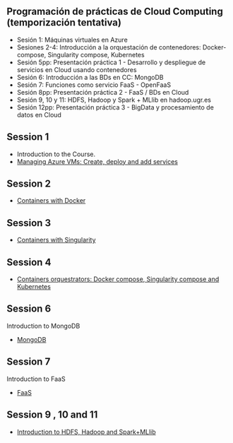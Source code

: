 ## Programación de prácticas de Cloud Computing (temporización tentativa)

- Sesión 1: Máquinas virtuales en Azure
- Sesiones 2-4: Introducción a la orquestación de contenedores: Docker-compose, Singularity compose, Kubernetes 
- Sesión 5pp: Presentación práctica 1 - Desarrollo y despliegue de servicios en Cloud usando contenedores
- Sesión 6: Introducción a las BDs en CC: MongoDB
- Sesión 7: Funciones como servicio FaaS - OpenFaaS 
- Sesión 8pp: Presentación práctica 2 - FaaS / BDs en Cloud
- Sesión 9, 10 y 11: HDFS, Hadoop y Spark + MLlib  en hadoop.ugr.es
- Sesión 12pp: Presentación práctica 3 - BigData y procesamiento de datos en Cloud 



## Session 1

- Introduction to the Course. 
- [Managing Azure VMs: Create, deploy and add services](https://github.com/ccano/cc2223/tree/main/session1)


## Session 2

- [Containers with Docker](./session2/README.md#session-2-docker)


## Session 3

- [Containers with Singularity](./session3/README.md)

## Session 4 

- [Containers orquestrators: Docker compose, Singularity compose and Kubernetes ](./session4/README.md)


## Session 6

Introduction to MongoDB

- [MongoDB](./session6/README.md)

## Session 7

Introduction to FaaS

- [FaaS](./session7/README.md)

## Session 9 , 10 and 11

- [Introduction to HDFS, Hadoop and Spark+MLlib](./session9/README.md)

